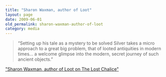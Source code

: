 ```yaml
---
title: "Sharon Waxman, author of Loot"
layout: page
date: 2009-06-01
old_permalink: sharon-waxman-author-of-loot
category: media
---
```

> “Setting up his tale as a mystery to be solved Silver takes a micro approach to a great big problem, that of looted antiquities in modern times... a welcome glimpse into the modern, secret journey of such ancient objects.”
 
["Sharon Waxman, author of Loot on The Lost Chalice"](http://sharonwaxman.typepad.com/loot/2009/04/vernon-silver-takes-on-giacomo-medici-.html)